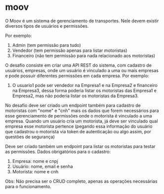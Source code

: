 # moov
O Moov é um sistema de gerenciamento de transportes. Nele devem existir diversos tipos de usuários e permissões.

Por exemplo:
1. Admin (tem permissão para tudo)
2. Vendedor (tem permissão apenas para listar motoristas)
3. Financeiro (não tem permissão para nada relacionado aos motoristas)

O desafio consiste em criar uma API REST do sistema, com cadastro de usuários, empresas, onde um usuário é vinculado a uma ou mais empresas e pode possuir diferentes permissões em cada empresa.
Por exemplo:
1. O usuario1 pode ser vendedor na Empresa1 e na Empresa2 e financeiro na Empresa3, dessa forma poderia listar os motoristas das Empresa1 e Empresa2, mas não poderia listar os motoristas da Empresa3.

No desafio deve ser criado um endpoint também para cadastro de motoristas com "nome" e "cnh" mais os dados que forem necessários para esse gerenciamento de permissões onde o motorista é vinculado a uma empresa. Quando um usuário cria um motorista, já deve ser vinculado qual empresa esse motorista pertence (pegando essa informação do usuário que cadastrou o motorista via token de autenticação ou algo assim, por questões de segurança)

Deve ser criado também um endpoint para listar os motoristas para testar as permissões.
Dados obrigatórios para o cadastro:
1. Empresa:
nome e cnpj
2. Usuário:
nome, email e senha
3. Motorista:
nome e cnh

Obs: Não precisa ser o CRUD completo, apenas as operações necessárias para o funcionamento.

